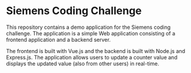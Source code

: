 # Siemens Coding Challenge

This repository contains a demo application for the Siemens coding challenge. The application is a simple Web application consisting of a frontend application and a backend server.

The frontend is built with Vue.js and the backend is built with Node.js and Express.js. The application allows users to update a counter value and displays the updated value (also from other users) in real-time.
